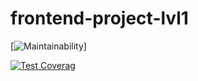 # frontend-project-lvl1
[![Maintainability](https://api.codeclimate.com/v1/badges/a99a88d28ad37a79dbf6/maintainability)]

[![Test Coverag](https://codeclimate.com/github/codeclimate/codeclimate/test_coverage)](https://api.codeclimate.com/v1/badges/a99a88d28ad37a79dbf6/test_coverage)
